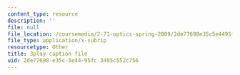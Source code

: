 ```yaml
---
content_type: resource
description: ''
file: null
file_location: /coursemedia/2-71-optics-spring-2009/2de77698e35c5e4495fc3495c552c756_X6cea7dAhBc.vtt
file_type: application/x-subrip
resourcetype: Other
title: 3play caption file
uid: 2de77698-e35c-5e44-95fc-3495c552c756
---
```

